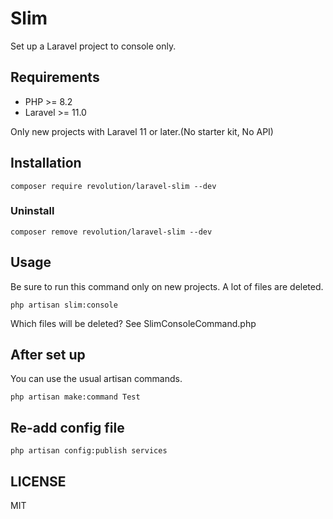 # Slim

Set up a Laravel project to console only.

## Requirements
- PHP >= 8.2
- Laravel >= 11.0

Only new projects with Laravel 11 or later.(No starter kit, No API)

## Installation

```shell
composer require revolution/laravel-slim --dev
```

### Uninstall
```shell
composer remove revolution/laravel-slim --dev
```

## Usage
Be sure to run this command only on new projects. A lot of files are deleted.

```shell
php artisan slim:console
```

Which files will be deleted? See SlimConsoleCommand.php

## After set up
You can use the usual artisan commands.

```shell
php artisan make:command Test
```

## Re-add config file

```shell
php artisan config:publish services
```

## LICENSE
MIT  
